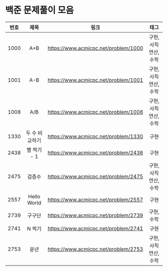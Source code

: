 # 백준 문제풀이 모음

|번호|제목|링크|태그|
|:---:|:---:|:---:|:---:|
|1000|A+B|https://www.acmicpc.net/problem/1000|구현,사칙연산,수학|
|1001|A-B|https://www.acmicpc.net/problem/1001|구현,사칙연산,수학|
|1008|A/B|https://www.acmicpc.net/problem/1008|구현,사칙연산,수학|
|1330|두 수 비교하기|https://www.acmicpc.net/problem/1330|구현|
|2438|별 찍기 - 1|https://www.acmicpc.net/problem/2438|구현|
|2475|검증수|https://www.acmicpc.net/problem/2475|구현,사칙연산,수학|
|2557|Hello World|https://www.acmicpc.net/problem/2557|구현|
|2739|구구단|https://www.acmicpc.net/problem/2739|구현,수학|
|2741|N 찍기|https://www.acmicpc.net/problem/2741|구현|
|2753|윤년|https://www.acmicpc.net/problem/2753|구현,사칙연산,수학|
